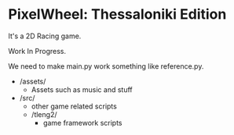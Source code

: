 # PixelWheel: Thessaloniki Edition

It's a 2D Racing game. 

Work In Progress.

We need to make main.py work something like reference.py.

- /assets/
    - Assets such as music and stuff
- /src/ 
    - other game related scripts
    - /tleng2/ 
        - game framework scripts
